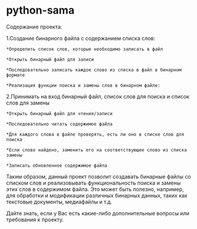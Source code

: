 # python-sama
Содержание проекта:

1.Создание бинарного файла с содержанием списка слов:

    *Определить список слов, которые необходимо записать в файл
  
    *Открыть бинарный файл для записи
  
    *Последовательно записать каждое слово из списка в файл в бинарном формате
  
    *Реализация функции поиска и замены слов в бинарном файле:

2.Принимать на вход бинарный файл, список слов для поиска и список слов для замены

    *Открыть бинарный файл для чтения/записи

    *Последовательно читать содержимое файла

    *Для каждого слова в файле проверять, есть ли оно в списке слов для поиска

    *Если слово найдено, заменить его на соответствующее слово из списка замены

    *Записать обновленное содержимое файла

Таким образом, данный проект позволит создавать бинарные файлы со списком слов и реализовывать функциональность поиска и замены этих слов в содержимом файла. Это может быть полезно, например, для обработки и модификации различных бинарных данных, таких как текстовые документы, медиафайлы и т.д.

Дайте знать, если у Вас есть какие-либо дополнительные вопросы или требования к проекту.
